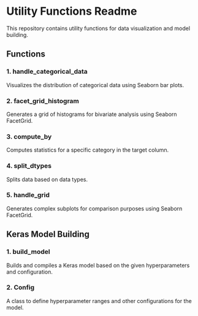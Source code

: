 # Utility Functions Readme

This repository contains utility functions for data visualization and model building.

## Functions

### 1. handle_categorical_data

Visualizes the distribution of categorical data using Seaborn bar plots.

### 2. facet_grid_histogram

Generates a grid of histograms for bivariate analysis using Seaborn FacetGrid.

### 3. compute_by

Computes statistics for a specific category in the target column.

### 4. split_dtypes

Splits data based on data types.

### 5. handle_grid

Generates complex subplots for comparison purposes using Seaborn FacetGrid.

## Keras Model Building

### 1. build_model

Builds and compiles a Keras model based on the given hyperparameters and configuration.

### 2. Config

A class to define hyperparameter ranges and other configurations for the model.
